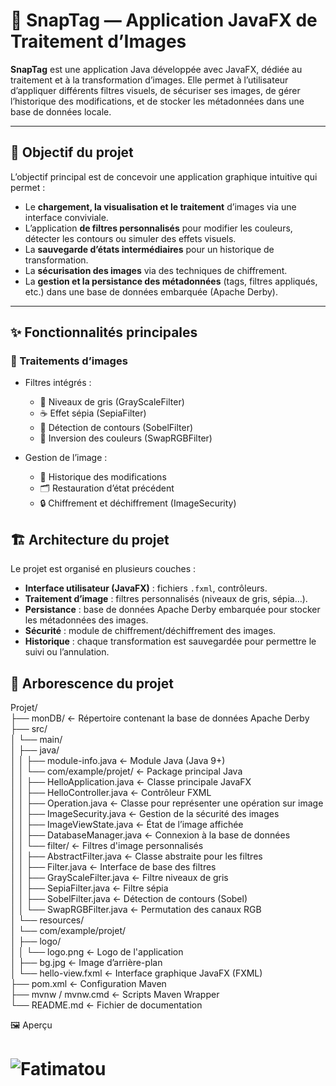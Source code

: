 # 🎨 SnapTag — Application JavaFX de Traitement d’Images

**SnapTag** est une application Java développée avec JavaFX, dédiée au traitement et à la transformation d’images. Elle permet à l’utilisateur d’appliquer différents filtres visuels, de sécuriser ses images, de gérer l’historique des modifications, et de stocker les métadonnées dans une base de données locale.

---

## 🎯 Objectif du projet

L’objectif principal est de concevoir une application graphique intuitive qui permet :

- Le **chargement, la visualisation et le traitement** d’images via une interface conviviale.
- L’application **de filtres personnalisés** pour modifier les couleurs, détecter les contours ou simuler des effets visuels.
- La **sauvegarde d’états intermédiaires** pour un historique de transformation.
- La **sécurisation des images** via des techniques de chiffrement.
- La **gestion et la persistance des métadonnées** (tags, filtres appliqués, etc.) dans une base de données embarquée (Apache Derby).

---

## ✨ Fonctionnalités principales

### 🔧 Traitements d’images

- Filtres intégrés :
  - 🔳 Niveaux de gris (GrayScaleFilter)
  - ☕ Effet sépia (SepiaFilter)
  - 🧠 Détection de contours (SobelFilter)
  - 🎨 Inversion des couleurs (SwapRGBFilter)

- Gestion de l’image :
  - 🧩 Historique des modifications
  - 🗂️ Restauration d’état précédent
  - 🔒 Chiffrement et déchiffrement (ImageSecurity)

 ## 🏗️ Architecture du projet

Le projet est organisé en plusieurs couches :
- **Interface utilisateur (JavaFX)** : fichiers `.fxml`, contrôleurs.
- **Traitement d’image** : filtres personnalisés (niveaux de gris, sépia…).
- **Persistance** : base de données Apache Derby embarquée pour stocker les métadonnées des images.
- **Sécurité** : module de chiffrement/déchiffrement des images.
- **Historique** : chaque transformation est sauvegardée pour permettre le suivi ou l’annulation.

## 📂 Arborescence du projet

Projet/ <br>
├── monDB/                            ← Répertoire contenant la base de données Apache Derby  <br>
├── src/ <br>
│   └── main/ <br>
│       ├── java/ <br>
│       │   ├── module-info.java      ← Module Java (Java 9+) <br>
│       │   └── com/example/projet/   ← Package principal Java <br>
│       │       ├── HelloApplication.java     ← Classe principale JavaFX <br>
│       │       ├── HelloController.java      ← Contrôleur FXML <br>
│       │       ├── Operation.java            ← Classe pour représenter une opération sur image <br>
│       │       ├── ImageSecurity.java        ← Gestion de la sécurité des images <br>
│       │       ├── ImageViewState.java       ← État de l’image affichée <br>
│       │       ├── DatabaseManager.java      ← Connexion à la base de données <br>
│       │       └── filter/                   ← Filtres d'image personnalisés <br>
│       │           ├── AbstractFilter.java   ← Classe abstraite pour les filtres <br>
│       │           ├── Filter.java           ← Interface de base des filtres <br>
│       │           ├── GrayScaleFilter.java  ← Filtre niveaux de gris <br>
│       │           ├── SepiaFilter.java      ← Filtre sépia <br>
│       │           ├── SobelFilter.java      ← Détection de contours (Sobel) <br>
│       │           └── SwapRGBFilter.java    ← Permutation des canaux RGB <br>
│       └── resources/ <br>
│           └── com/example/projet/ <br>
│               ├── logo/ <br>
│               │   └── logo.png              ← Logo de l'application <br>
│               ├── bg.jpg                    ← Image d’arrière-plan <br>
│               └── hello-view.fxml           ← Interface graphique JavaFX (FXML) <br>
├── pom.xml                           ← Configuration Maven <br>
├── mvnw / mvnw.cmd                   ← Scripts Maven Wrapper <br>
└── README.md                         ← Fichier de documentation <br>

🖼️ Aperçu


# ![Fatimatou](https://)


